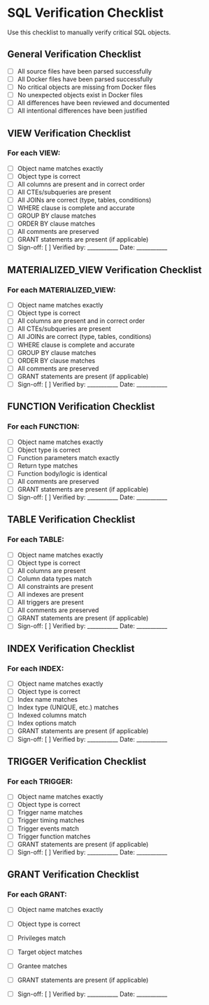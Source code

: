 # SQL Verification Checklist

Use this checklist to manually verify critical SQL objects.

## General Verification Checklist

- [ ] All source files have been parsed successfully
- [ ] All Docker files have been parsed successfully
- [ ] No critical objects are missing from Docker files
- [ ] No unexpected objects exist in Docker files
- [ ] All differences have been reviewed and documented
- [ ] All intentional differences have been justified

## VIEW Verification Checklist

### For each VIEW:
- [ ] Object name matches exactly
- [ ] Object type is correct
- [ ] All columns are present and in correct order
- [ ] All CTEs/subqueries are present
- [ ] All JOINs are correct (type, tables, conditions)
- [ ] WHERE clause is complete and accurate
- [ ] GROUP BY clause matches
- [ ] ORDER BY clause matches
- [ ] All comments are preserved
- [ ] GRANT statements are present (if applicable)
- [ ] Sign-off: [ ] Verified by: ___________ Date: ___________

## MATERIALIZED_VIEW Verification Checklist

### For each MATERIALIZED_VIEW:
- [ ] Object name matches exactly
- [ ] Object type is correct
- [ ] All columns are present and in correct order
- [ ] All CTEs/subqueries are present
- [ ] All JOINs are correct (type, tables, conditions)
- [ ] WHERE clause is complete and accurate
- [ ] GROUP BY clause matches
- [ ] ORDER BY clause matches
- [ ] All comments are preserved
- [ ] GRANT statements are present (if applicable)
- [ ] Sign-off: [ ] Verified by: ___________ Date: ___________

## FUNCTION Verification Checklist

### For each FUNCTION:
- [ ] Object name matches exactly
- [ ] Object type is correct
- [ ] Function parameters match exactly
- [ ] Return type matches
- [ ] Function body/logic is identical
- [ ] All comments are preserved
- [ ] GRANT statements are present (if applicable)
- [ ] Sign-off: [ ] Verified by: ___________ Date: ___________

## TABLE Verification Checklist

### For each TABLE:
- [ ] Object name matches exactly
- [ ] Object type is correct
- [ ] All columns are present
- [ ] Column data types match
- [ ] All constraints are present
- [ ] All indexes are present
- [ ] All triggers are present
- [ ] All comments are preserved
- [ ] GRANT statements are present (if applicable)
- [ ] Sign-off: [ ] Verified by: ___________ Date: ___________

## INDEX Verification Checklist

### For each INDEX:
- [ ] Object name matches exactly
- [ ] Object type is correct
- [ ] Index name matches
- [ ] Index type (UNIQUE, etc.) matches
- [ ] Indexed columns match
- [ ] Index options match
- [ ] GRANT statements are present (if applicable)
- [ ] Sign-off: [ ] Verified by: ___________ Date: ___________

## TRIGGER Verification Checklist

### For each TRIGGER:
- [ ] Object name matches exactly
- [ ] Object type is correct
- [ ] Trigger name matches
- [ ] Trigger timing matches
- [ ] Trigger events match
- [ ] Trigger function matches
- [ ] GRANT statements are present (if applicable)
- [ ] Sign-off: [ ] Verified by: ___________ Date: ___________

## GRANT Verification Checklist

### For each GRANT:
- [ ] Object name matches exactly
- [ ] Object type is correct
- [ ] Privileges match
- [ ] Target object matches
- [ ] Grantee matches
- [ ] GRANT statements are present (if applicable)
- [ ] Sign-off: [ ] Verified by: ___________ Date: ___________

